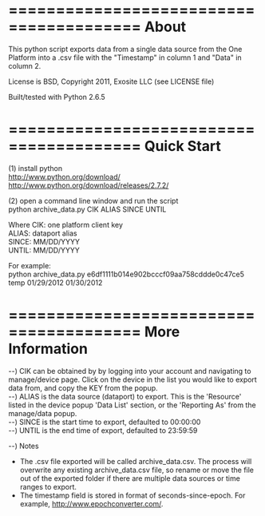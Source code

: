 ========================================
About
========================================
This python script exports data from a single data source from the One Platform
into a .csv file with the "Timestamp" in column 1 and "Data" in column 2.

License is BSD, Copyright 2011, Exosite LLC (see LICENSE file)

Built/tested with Python 2.6.5

========================================
Quick Start
========================================
(1) install python<br>
http://www.python.org/download/<br>
http://www.python.org/download/releases/2.7.2/<br>

(2) open a command line window and run the script<br>
python archive_data.py CIK ALIAS SINCE UNTIL<br>

Where CIK: one platform client key<br>
      ALIAS: dataport alias<br>
      SINCE: MM/DD/YYYY<br>
      UNTIL: MM/DD/YYYY<br>
      
For example:<br>
python archive_data.py e6df1111b014e902bcccf09aa758cddde0c47ce5 temp 01/29/2012 01/30/2012

========================================
More Information
========================================
--) CIK can be obtained by by logging into your account and navigating to 
    manage/device page.  Click on the device in the list you would like to 
    export data from, and copy the KEY from the popup.<br>
--) ALIAS is the data source (dataport) to export.  This is the 'Resource' 
    listed in the device popup 'Data List' section, or the 'Reporting As' from 
    the manage/data popup.<br>
--) SINCE is the start time to export, defaulted to 00:00:00<br>
--) UNTIL is the end time of export, defaulted to 23:59:59<br>

--) Notes<br>
* The .csv file exported will be called archive_data.csv.  The process will 
  overwrite any existing archive_data.csv file, so rename or move the file out 
  of the exported folder if there are multiple data sources or time ranges to 
  export. <br>
* The timestamp field is stored in format of seconds-since-epoch.  For example,
  http://www.epochconverter.com/.

